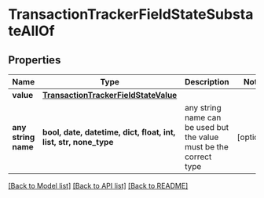 # TransactionTrackerFieldStateSubstateAllOf


## Properties
Name | Type | Description | Notes
------------ | ------------- | ------------- | -------------
**value** | [**TransactionTrackerFieldStateValue**](TransactionTrackerFieldStateValue.md) |  | 
**any string name** | **bool, date, datetime, dict, float, int, list, str, none_type** | any string name can be used but the value must be the correct type | [optional]

[[Back to Model list]](../README.md#documentation-for-models) [[Back to API list]](../README.md#documentation-for-api-endpoints) [[Back to README]](../README.md)


